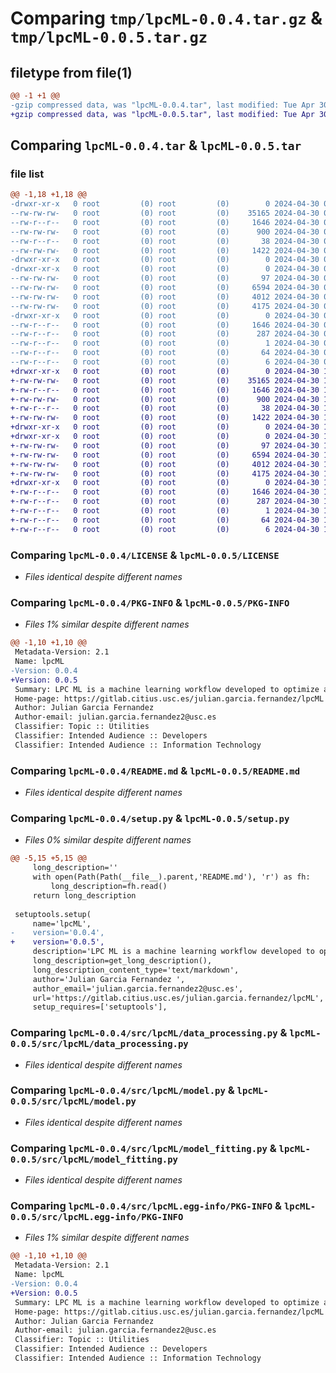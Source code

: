 # Comparing `tmp/lpcML-0.0.4.tar.gz` & `tmp/lpcML-0.0.5.tar.gz`

## filetype from file(1)

```diff
@@ -1 +1 @@
-gzip compressed data, was "lpcML-0.0.4.tar", last modified: Tue Apr 30 09:59:19 2024, max compression
+gzip compressed data, was "lpcML-0.0.5.tar", last modified: Tue Apr 30 10:00:41 2024, max compression
```

## Comparing `lpcML-0.0.4.tar` & `lpcML-0.0.5.tar`

### file list

```diff
@@ -1,18 +1,18 @@
-drwxr-xr-x   0 root         (0) root         (0)        0 2024-04-30 09:59:19.881209 lpcML-0.0.4/
--rw-rw-rw-   0 root         (0) root         (0)    35165 2024-04-30 09:59:07.000000 lpcML-0.0.4/LICENSE
--rw-r--r--   0 root         (0) root         (0)     1646 2024-04-30 09:59:19.881209 lpcML-0.0.4/PKG-INFO
--rw-rw-rw-   0 root         (0) root         (0)      900 2024-04-30 09:59:07.000000 lpcML-0.0.4/README.md
--rw-r--r--   0 root         (0) root         (0)       38 2024-04-30 09:59:19.881209 lpcML-0.0.4/setup.cfg
--rw-rw-rw-   0 root         (0) root         (0)     1422 2024-04-30 09:59:07.000000 lpcML-0.0.4/setup.py
-drwxr-xr-x   0 root         (0) root         (0)        0 2024-04-30 09:59:19.877209 lpcML-0.0.4/src/
-drwxr-xr-x   0 root         (0) root         (0)        0 2024-04-30 09:59:19.881209 lpcML-0.0.4/src/lpcML/
--rw-rw-rw-   0 root         (0) root         (0)       97 2024-04-30 09:59:07.000000 lpcML-0.0.4/src/lpcML/__init__.py
--rw-rw-rw-   0 root         (0) root         (0)     6594 2024-04-30 09:59:07.000000 lpcML-0.0.4/src/lpcML/data_processing.py
--rw-rw-rw-   0 root         (0) root         (0)     4012 2024-04-30 09:59:07.000000 lpcML-0.0.4/src/lpcML/model.py
--rw-rw-rw-   0 root         (0) root         (0)     4175 2024-04-30 09:59:07.000000 lpcML-0.0.4/src/lpcML/model_fitting.py
-drwxr-xr-x   0 root         (0) root         (0)        0 2024-04-30 09:59:19.881209 lpcML-0.0.4/src/lpcML.egg-info/
--rw-r--r--   0 root         (0) root         (0)     1646 2024-04-30 09:59:19.000000 lpcML-0.0.4/src/lpcML.egg-info/PKG-INFO
--rw-r--r--   0 root         (0) root         (0)      287 2024-04-30 09:59:19.000000 lpcML-0.0.4/src/lpcML.egg-info/SOURCES.txt
--rw-r--r--   0 root         (0) root         (0)        1 2024-04-30 09:59:19.000000 lpcML-0.0.4/src/lpcML.egg-info/dependency_links.txt
--rw-r--r--   0 root         (0) root         (0)       64 2024-04-30 09:59:19.000000 lpcML-0.0.4/src/lpcML.egg-info/requires.txt
--rw-r--r--   0 root         (0) root         (0)        6 2024-04-30 09:59:19.000000 lpcML-0.0.4/src/lpcML.egg-info/top_level.txt
+drwxr-xr-x   0 root         (0) root         (0)        0 2024-04-30 10:00:41.653283 lpcML-0.0.5/
+-rw-rw-rw-   0 root         (0) root         (0)    35165 2024-04-30 10:00:28.000000 lpcML-0.0.5/LICENSE
+-rw-r--r--   0 root         (0) root         (0)     1646 2024-04-30 10:00:41.653283 lpcML-0.0.5/PKG-INFO
+-rw-rw-rw-   0 root         (0) root         (0)      900 2024-04-30 10:00:28.000000 lpcML-0.0.5/README.md
+-rw-r--r--   0 root         (0) root         (0)       38 2024-04-30 10:00:41.653283 lpcML-0.0.5/setup.cfg
+-rw-rw-rw-   0 root         (0) root         (0)     1422 2024-04-30 10:00:28.000000 lpcML-0.0.5/setup.py
+drwxr-xr-x   0 root         (0) root         (0)        0 2024-04-30 10:00:41.649283 lpcML-0.0.5/src/
+drwxr-xr-x   0 root         (0) root         (0)        0 2024-04-30 10:00:41.653283 lpcML-0.0.5/src/lpcML/
+-rw-rw-rw-   0 root         (0) root         (0)       97 2024-04-30 10:00:28.000000 lpcML-0.0.5/src/lpcML/__init__.py
+-rw-rw-rw-   0 root         (0) root         (0)     6594 2024-04-30 10:00:28.000000 lpcML-0.0.5/src/lpcML/data_processing.py
+-rw-rw-rw-   0 root         (0) root         (0)     4012 2024-04-30 10:00:28.000000 lpcML-0.0.5/src/lpcML/model.py
+-rw-rw-rw-   0 root         (0) root         (0)     4175 2024-04-30 10:00:28.000000 lpcML-0.0.5/src/lpcML/model_fitting.py
+drwxr-xr-x   0 root         (0) root         (0)        0 2024-04-30 10:00:41.653283 lpcML-0.0.5/src/lpcML.egg-info/
+-rw-r--r--   0 root         (0) root         (0)     1646 2024-04-30 10:00:41.000000 lpcML-0.0.5/src/lpcML.egg-info/PKG-INFO
+-rw-r--r--   0 root         (0) root         (0)      287 2024-04-30 10:00:41.000000 lpcML-0.0.5/src/lpcML.egg-info/SOURCES.txt
+-rw-r--r--   0 root         (0) root         (0)        1 2024-04-30 10:00:41.000000 lpcML-0.0.5/src/lpcML.egg-info/dependency_links.txt
+-rw-r--r--   0 root         (0) root         (0)       64 2024-04-30 10:00:41.000000 lpcML-0.0.5/src/lpcML.egg-info/requires.txt
+-rw-r--r--   0 root         (0) root         (0)        6 2024-04-30 10:00:41.000000 lpcML-0.0.5/src/lpcML.egg-info/top_level.txt
```

### Comparing `lpcML-0.0.4/LICENSE` & `lpcML-0.0.5/LICENSE`

 * *Files identical despite different names*

### Comparing `lpcML-0.0.4/PKG-INFO` & `lpcML-0.0.5/PKG-INFO`

 * *Files 1% similar despite different names*

```diff
@@ -1,10 +1,10 @@
 Metadata-Version: 2.1
 Name: lpcML
-Version: 0.0.4
+Version: 0.0.5
 Summary: LPC ML is a machine learning workflow developed to optimize and analyze the impact of different design parameters on laser power converters (LPCs) solar cells
 Home-page: https://gitlab.citius.usc.es/julian.garcia.fernandez/lpcML
 Author: Julian Garcia Fernandez 
 Author-email: julian.garcia.fernandez2@usc.es
 Classifier: Topic :: Utilities
 Classifier: Intended Audience :: Developers
 Classifier: Intended Audience :: Information Technology
```

### Comparing `lpcML-0.0.4/README.md` & `lpcML-0.0.5/README.md`

 * *Files identical despite different names*

### Comparing `lpcML-0.0.4/setup.py` & `lpcML-0.0.5/setup.py`

 * *Files 0% similar despite different names*

```diff
@@ -5,15 +5,15 @@
     long_description=''
     with open(Path(Path(__file__).parent,'README.md'), 'r') as fh:
         long_description=fh.read()
     return long_description
 
 setuptools.setup(
     name='lpcML',
-    version='0.0.4',
+    version='0.0.5',
     description='LPC ML is a machine learning workflow developed to optimize and analyze the impact of different design parameters on laser power converters (LPCs) solar cells',
     long_description=get_long_description(),
     long_description_content_type='text/markdown',
     author='Julian Garcia Fernandez ',
     author_email='julian.garcia.fernandez2@usc.es',
     url='https://gitlab.citius.usc.es/julian.garcia.fernandez/lpcML',
     setup_requires=['setuptools'],
```

### Comparing `lpcML-0.0.4/src/lpcML/data_processing.py` & `lpcML-0.0.5/src/lpcML/data_processing.py`

 * *Files identical despite different names*

### Comparing `lpcML-0.0.4/src/lpcML/model.py` & `lpcML-0.0.5/src/lpcML/model.py`

 * *Files identical despite different names*

### Comparing `lpcML-0.0.4/src/lpcML/model_fitting.py` & `lpcML-0.0.5/src/lpcML/model_fitting.py`

 * *Files identical despite different names*

### Comparing `lpcML-0.0.4/src/lpcML.egg-info/PKG-INFO` & `lpcML-0.0.5/src/lpcML.egg-info/PKG-INFO`

 * *Files 1% similar despite different names*

```diff
@@ -1,10 +1,10 @@
 Metadata-Version: 2.1
 Name: lpcML
-Version: 0.0.4
+Version: 0.0.5
 Summary: LPC ML is a machine learning workflow developed to optimize and analyze the impact of different design parameters on laser power converters (LPCs) solar cells
 Home-page: https://gitlab.citius.usc.es/julian.garcia.fernandez/lpcML
 Author: Julian Garcia Fernandez 
 Author-email: julian.garcia.fernandez2@usc.es
 Classifier: Topic :: Utilities
 Classifier: Intended Audience :: Developers
 Classifier: Intended Audience :: Information Technology
```

